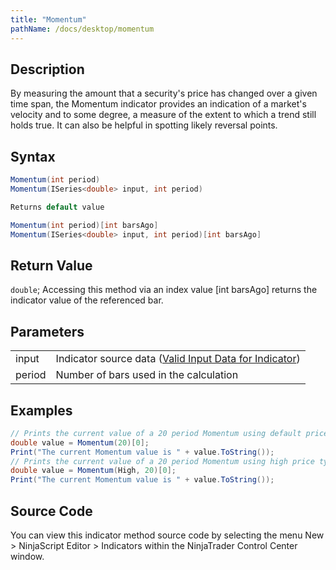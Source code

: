 ```yaml
---
title: "Momentum"
pathName: /docs/desktop/momentum
---
```


## Description

By measuring the amount that a security's price has changed over a given time span, the Momentum indicator provides an indication of a market's velocity and to some degree, a measure of the extent to which a trend still holds true. It can also be helpful in spotting likely reversal points.

## Syntax

```csharp
Momentum(int period)
Momentum(ISeries<double> input, int period)

Returns default value

Momentum(int period)[int barsAgo]
Momentum(ISeries<double> input, int period)[int barsAgo]
```

## Return Value

`double`; Accessing this method via an index value [int barsAgo] returns the indicator value of the referenced bar.

## Parameters

|  |  |
| --- | --- |
| input | Indicator source data ([Valid Input Data for Indicator](/docs/desktop/valid_input_data_for_indicator)) |
| period | Number of bars used in the calculation |

## Examples

```csharp
// Prints the current value of a 20 period Momentum using default price type
double value = Momentum(20)[0];
Print("The current Momentum value is " + value.ToString());
// Prints the current value of a 20 period Momentum using high price type
double value = Momentum(High, 20)[0];
Print("The current Momentum value is " + value.ToString());
```

## Source Code

You can view this indicator method source code by selecting the menu New > NinjaScript Editor > Indicators within the NinjaTrader Control Center window.
